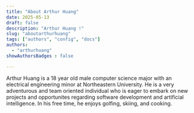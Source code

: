 ```yaml
---
title: "About Arthur Huang"
date: 2025-05-13
draft: false
description: "Arthur Huang !"
slug: "aboutarthurhuang" 
tags: ["authors", "config", "docs"]
authors:
  - "arthurhuang"
showAuthorsBadges : false

---
```


Arthur Huang is a 18 year old male computer science major with an electrical engineering minor at Northeastern University. He is a very adventurous and team oriented individual who is eager to embark on new projects and opportunites regarding software development and artificial intelligence. In his free time, he enjoys golfing, skiing, and cooking.

